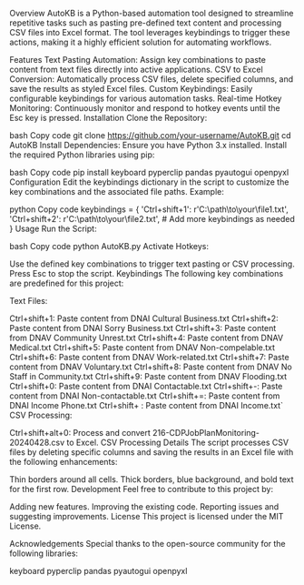 Overview
AutoKB is a Python-based automation tool designed to streamline repetitive tasks such as pasting pre-defined text content and processing CSV files into Excel format. The tool leverages keybindings to trigger these actions, making it a highly efficient solution for automating workflows.

Features
Text Pasting Automation: Assign key combinations to paste content from text files directly into active applications.
CSV to Excel Conversion: Automatically process CSV files, delete specified columns, and save the results as styled Excel files.
Custom Keybindings: Easily configurable keybindings for various automation tasks.
Real-time Hotkey Monitoring: Continuously monitor and respond to hotkey events until the Esc key is pressed.
Installation
Clone the Repository:

bash
Copy code
git clone https://github.com/your-username/AutoKB.git
cd AutoKB
Install Dependencies:
Ensure you have Python 3.x installed. Install the required Python libraries using pip:

bash
Copy code
pip install keyboard pyperclip pandas pyautogui openpyxl
Configuration
Edit the keybindings dictionary in the script to customize the key combinations and the associated file paths. Example:

python
Copy code
keybindings = {
    'Ctrl+shift+1': r'C:\path\to\your\file1.txt',
    'Ctrl+shift+2': r'C:\path\to\your\file2.txt',
    # Add more keybindings as needed
}
Usage
Run the Script:

bash
Copy code
python AutoKB.py
Activate Hotkeys:

Use the defined key combinations to trigger text pasting or CSV processing.
Press Esc to stop the script.
Keybindings
The following key combinations are predefined for this project:

Text Files:

Ctrl+shift+1: Paste content from DNAI Cultural Business.txt
Ctrl+shift+2: Paste content from DNAI Sorry Business.txt
Ctrl+shift+3: Paste content from DNAV Community Unrest.txt
Ctrl+shift+4: Paste content from DNAV Medical.txt
Ctrl+shift+5: Paste content from DNAV Non-compelable.txt
Ctrl+shift+6: Paste content from DNAV Work-related.txt
Ctrl+shift+7: Paste content from DNAV Voluntary.txt
Ctrl+shift+8: Paste content from DNAV No Staff in Community.txt
Ctrl+shift+9: Paste content from DNAV Flooding.txt
Ctrl+shift+0: Paste content from DNAI Contactable.txt
Ctrl+shift+-: Paste content from DNAI Non-contactable.txt
Ctrl+shift+=: Paste content from DNAI Income Phone.txt
Ctrl+shift+ : Paste content from DNAI Income.txt`
CSV Processing:

Ctrl+shift+alt+0: Process and convert 216-CDPJobPlanMonitoring-20240428.csv to Excel.
CSV Processing Details
The script processes CSV files by deleting specific columns and saving the results in an Excel file with the following enhancements:

Thin borders around all cells.
Thick borders, blue background, and bold text for the first row.
Development
Feel free to contribute to this project by:

Adding new features.
Improving the existing code.
Reporting issues and suggesting improvements.
License
This project is licensed under the MIT License.

Acknowledgements
Special thanks to the open-source community for the following libraries:

keyboard
pyperclip
pandas
pyautogui
openpyxl
